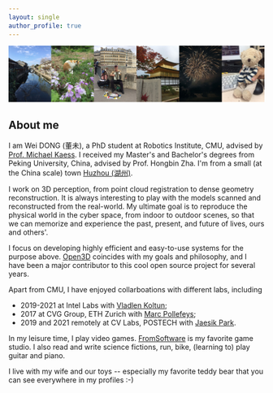 ```yaml
---
layout: single
author_profile: true
---
```


![mylife](/assets/images/mylife.jpg)

## About me
I am Wei DONG (董未), a PhD student at Robotics Institute, CMU, advised by [Prof. Michael Kaess](https://www.cs.cmu.edu/~kaess/). I received my Master's and Bachelor's degrees from Peking University, China, advised by Prof. Hongbin Zha. I'm from a small (at the China scale) town [Huzhou (湖州)](https://www.google.com/maps/place/Huzhou,+Zhejiang,+China/@30.868142,120.0639318,31949m/data=!3m1!1e3!4m5!3m4!1s0x344b4b68f92db705:0x34467013b412f4f0!8m2!3d30.89441!4d120.086809).

I work on 3D perception, from point cloud registration to dense geometry reconstruction. It is always interesting to play with the models scanned and reconstructed from the real-world. My ultimate goal is to reproduce the physical world in the cyber space, from indoor to outdoor scenes, so that we can memorize and experience the past, present, and future of lives, ours and others'.

I focus on developing highly efficient and easy-to-use systems for the purpose above. [Open3D](https://github.com/intel-isl/Open3D) coincides with my goals and philosophy, and I have been a major contributor to this cool open source project for several years.

Apart from CMU, I have enjoyed collarboations with different labs, including
- 2019-2021 at Intel Labs with [Vladlen Koltun](https://vladlen.info);
- 2017 at CVG Group, ETH Zurich with [Marc Pollefeys](https://people.inf.ethz.ch/pomarc/);
- 2019 and 2021 remotely at CV Labs, POSTECH with [Jaesik Park](https://jaesik.info).

In my leisure time, I play video games. [FromSoftware](https://www.fromsoftware.jp/ww/) is my favorite game studio. I also read and write science fictions, run, bike, (learning to) play guitar and piano.

I live with my wife and our toys -- especially my favorite teddy bear that you can see everywhere in my profiles :-)